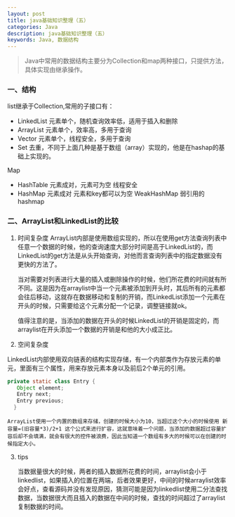 ```yaml
---
layout: post
title: java基础知识整理（五）
categories: Java
description: java基础知识整理（五）
keywords: Java, 数据结构
---
```


>Java中常用的数据结构主要分为Collection和map两种接口，只提供方法，具体实现由继承操作。

### 一、结构

list继承于Collection,常用的子接口有：

- LinkedList 元素单个，随机查询效率低，适用于插入和删除
- ArrayList 元素单个，效率高，多用于查询 
- Vector 元素单个，线程安全，多用于查询
- Set 去重，不同于上面几种是基于数组（array）实现的，他是在hashap的基础上实现的。

Map

- HashTable 元素成对，元素可为空 线程安全
- HashMap 元素成对 元素和key都可以为空 
	 WeakHashMap 	弱引用的hashmap

### 二、ArrayList和LinkedList的比较

1. 时间复杂度
	ArrayList内部是使用数组实现的，所以在使用get方法查询列表中任意一个数据的时候，他的查询速度大部分时间是高于LinkedList的，而LinkedList的get方法是从头开始查询，对他而言查询列表中的指定数据没有更快的方法了。
	
	当对需要对列表进行大量的插入或删除操作的时候，他们所花费的时间就有所不同。这是因为在arraylist中当一个元素被添加到开头时，其后所有的元素都会往后移动，这就存在数据移动和复制的开销，而LinkedList添加一个元素在开头的时候，只需要给这个元素分配一个记录，调整链接就ok。
	
	值得注意的是，当添加的数据在开头的时候LinkedList的开销是固定的，而arraylist在开头添加一个数据的开销是和他的大小成正比。
		

2. 空间复杂度

  LinkedList内部使用双向链表的结构实现存储，有一个内部类作为存放元素的单元，里面有三个属性，用来存放元素本身以及前后2个单元的引用。

  ```java
  private static class Entry {   
     Object element;   
     Entry next;   
     Entry previous;   
    } 
  ```
   

  	ArrayList使用一个内置的数组来存储，创建的时候大小为10，当超过这个大小的时候使用 新容量=(旧容量*3)/2+1 这个公式来进行扩容，这就意味着一个问题，当添加的数据超过容量扩容后却不会填满，就会有很大的控件被浪费，因此当知道一个数组有多大的时候可以在创建的时候指定大小。

3.  tips

	当数据量很大的时候，两者的插入数据所花费的时间，arraylist会小于linkedlist，如果插入的位置在两端，后者效果更好，中间的时候arraylist效率会好点，查看源码并没有发现原因，猜测可能是因为linkedlist使用二分法查找数据，当数据很大而且插入的数据在中间的时候，查找的时间超过了arraylist复制数据的时间。